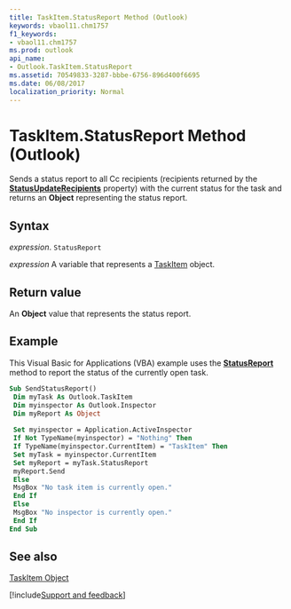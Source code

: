 ```yaml
---
title: TaskItem.StatusReport Method (Outlook)
keywords: vbaol11.chm1757
f1_keywords:
- vbaol11.chm1757
ms.prod: outlook
api_name:
- Outlook.TaskItem.StatusReport
ms.assetid: 70549833-3287-bbbe-6756-896d400f6695
ms.date: 06/08/2017
localization_priority: Normal
---
```



# TaskItem.StatusReport Method (Outlook)

Sends a status report to all Cc recipients (recipients returned by the  **[StatusUpdateRecipients](Outlook.TaskItem.StatusUpdateRecipients.md)** property) with the current status for the task and returns an **Object** representing the status report.


## Syntax

_expression_. `StatusReport`

_expression_ A variable that represents a [TaskItem](./Outlook.TaskItem.md) object.


## Return value

An  **Object** value that represents the status report.


## Example

This Visual Basic for Applications (VBA) example uses the  **[StatusReport](Outlook.TaskItem.StatusReport.md)** method to report the status of the currently open task.


```vb
Sub SendStatusReport() 
 Dim myTask As Outlook.TaskItem 
 Dim myinspector As Outlook.Inspector 
 Dim myReport As Object 
 
 Set myinspector = Application.ActiveInspector 
 If Not TypeName(myinspector) = "Nothing" Then 
 If TypeName(myinspector.CurrentItem) = "TaskItem" Then 
 Set myTask = myinspector.CurrentItem 
 Set myReport = myTask.StatusReport 
 myReport.Send 
 Else 
 MsgBox "No task item is currently open." 
 End If 
 Else 
 MsgBox "No inspector is currently open." 
 End If 
End Sub
```


## See also


[TaskItem Object](Outlook.TaskItem.md)

[!include[Support and feedback](~/includes/feedback-boilerplate.md)]